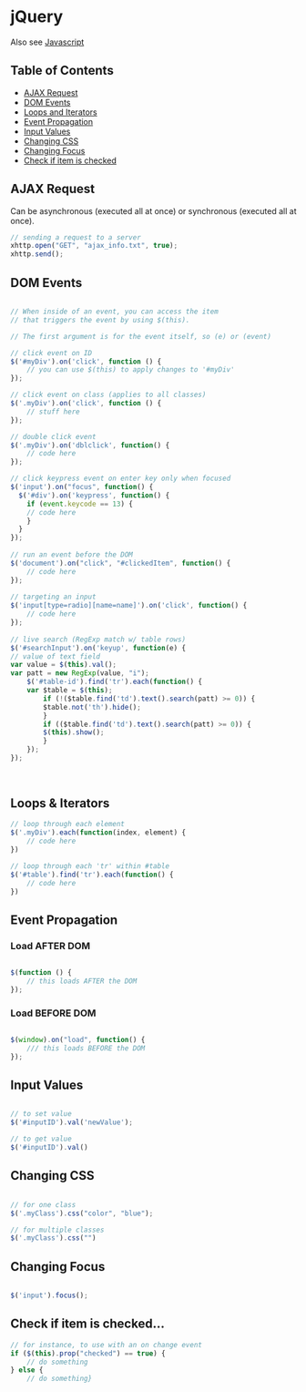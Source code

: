 # jQuery
Also see [Javascript](/Javascript/)

## Table of Contents
- [AJAX Request](#ajax-request)
- [DOM Events](#dom-events)
- [Loops and Iterators](#loops--iterators)
- [Event Propagation](#event-propagation)
- [Input Values](#input-values)
- [Changing CSS](#changing-css)
- [Changing Focus](#changing-focus)
- [Check if item is checked](#check-if-item-is-checked)

## AJAX Request
Can be asynchronous (executed all at once) or synchronous (executed all at once).

```Javascript
// sending a request to a server
xhttp.open("GET", "ajax_info.txt", true);
xhttp.send();

```

## DOM Events
```Javascript

// When inside of an event, you can access the item
// that triggers the event by using $(this).

// The first argument is for the event itself, so (e) or (event)

// click event on ID
$('#myDiv').on('click', function () {
	// you can use $(this) to apply changes to '#myDiv' 
});

// click event on class (applies to all classes)
$('.myDiv').on('click', function () {
	// stuff here
});

// double click event
$('.myDiv').on('dblclick', function() {
	// code here
});

// click keypress event on enter key only when focused
$('input').on("focus", function() {
  $('#div').on('keypress', function() {
	if (event.keycode == 13) {
	// code here
	}
  }
});
	
// run an event before the DOM
$('document').on("click", "#clickedItem", function() {
	// code here
});
	
// targeting an input
$('input[type=radio][name=name]').on('click', function() {
	// code here
});
	
// live search (RegExp match w/ table rows)
$('#searchInput').on('keyup', function(e) {
// value of text field
var value = $(this).val();
var patt = new RegExp(value, "i");
	$('#table-id').find('tr').each(function() {
	var $table = $(this);
		if (!($table.find('td').text().search(patt) >= 0)) {
		$table.not('th').hide();
		}
		if (($table.find('td').text().search(patt) >= 0)) {
		$(this).show();
		}
	});
});
	
	
```

## Loops & Iterators
```Javascript
// loop through each element
$('.myDiv').each(function(index, element) {
	// code here
})

// loop through each 'tr' within #table
$('#table').find('tr').each(function() {
	// code here
})


```

## Event Propagation

### Load AFTER DOM 
```Javascript

$(function () {
	// this loads AFTER the DOM
});

```

### Load BEFORE DOM
```Javascript

$(window).on("load", function() {
	/// this loads BEFORE the DOM
});

```

## Input Values
```Javascript

// to set value
$('#inputID').val('newValue');

// to get value
$('#inputID').val()

```

## Changing CSS
```Javascript

// for one class
$('.myClass').css("color", "blue");

// for multiple classes
$('.myClass').css("")

```

## Changing Focus
```Javascript

$('input').focus();

```

## Check if item is checked...
```Javascript
// for instance, to use with an on change event
if ($(this).prop("checked") == true) {
	// do something 
} else {
	// do something}
```
